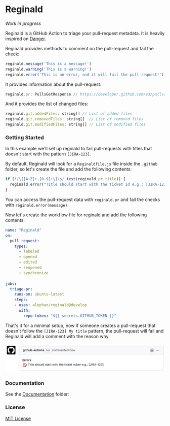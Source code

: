 # Reginald

_Work in progress_

Reginald is a GitHub Action to triage your pull-request metadata. It is heavily inspired on [Danger](https://github.com/danger/danger).

Reginald provides methods to comment on the pull-request and fail the check:

```js
reginald.message('This is a message!')
reginald.warning('This is a warning!')
reginald.error('This is an error, and it will fail the pull-request!')
```

It provides information about the pull-request:

```js
reginald.pr: PullsGetResponse // https://developer.github.com/v3/pulls/#list-pull-requests
```

And it provides the list of changed files:

```js
reginald.git.addedFiles: string[] // List of added files
reginald.git.removedFiles: string[]  // List of removed files
reginald.git.modifiedFiles: string[] // List of modified files
```

### Getting Started

In this example we'll set up reginald to fail pull-requests with titles that doesn't start with the pattern `[JIRA-123]`.

By default, Reginald will look for a `Reginaldfile.js` file inside the `.github` folder, so let's create the file and add the following contents:

```js
if (!/\[[A-Z]+-[0-9]+\]\s/.test(reginald.pr.title)) {
  reginald.error("Title should start with the ticket id e.g.: [JIRA-123]")
}
```

You can access the pull-request data with `reginald.pr` and fail the checks with `reginald.error(message)`.

Now let's create the workflow file for reginald and add the following contents:

```yaml
name: "Reginald"
on:
  pull_request:
    types:
      - labeled
      - opened
      - edited
      - reopened
      - synchronize

jobs:
  triage-pr:
    runs-on: ubuntu-latest
    steps:
    - uses: alephao/reginald@develop
      with:
        repo-token: "${{ secrets.GITHUB_TOKEN }}"
```

That's it for a minimal setup, now if someone creates a pull-request that doesn't follow the `[JIRA-123] My title` pattern, the pull-request will fail and Reginald will add a comment with the reason why.

![Error Message](assets/reginald-error-jira.png)

### Documentation

See the [Documentation](Documentation) folder:

### License

[MIT License](LICENSE)
